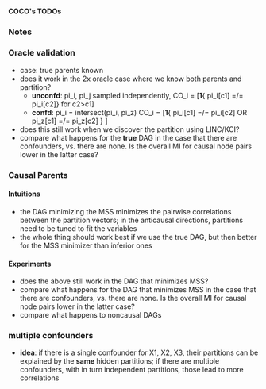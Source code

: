 #### COCO's TODOs
### Notes

### Oracle validation

- case: true parents known
- does it work in the 2x oracle case where we know both parents and partition? 
    - **unconfd**: pi_i, pi_j sampled independently, 
  CO_i = [**1**{ pi_i[c1] =/= pi_i[c2]} for c2>c1]
    - **confd**: pi_i = intersect(pi_i, pi_z)
  CO_i = [**1**{ pi_i[c1] =/= pi_i[c2] OR  pi_z[c1] =/= pi_z[c2] } ]
- does this still work when we discover the partition using LINC/KCI?
- compare what happens for the **true** DAG in the case that there are confounders, vs. there are none. Is the overall MI for causal node pairs lower in the latter case?

### Causal Parents
#### Intuitions
- the DAG minimizing the MSS minimizes the pairwise correlations between the partition vectors; in the anticausal directions, partitions need to be tuned to fit the variables 
- the whole thing should work best if we use the true DAG, but then better for the MSS minimizer than inferior ones

#### Experiments
- does the above still work in the DAG that minimizes MSS?
- compare what happens for the DAG that minimizes MSS in the case that there are confounders, vs. there are none. Is the overall MI for causal node pairs lower in the latter case?
- compare what happens to noncausal DAGs

### multiple confounders 
- **idea**: if there is a single confounder for X1, X2, X3, their partitions can be explained by the **same** hidden partitions; if there are multiple confounders, with in turn independent partitions, those lead to more correlations
 
